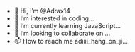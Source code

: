 - 👋 Hi, I’m @Adrax14
- 👀 I’m interested in coding...
- 🌱 I’m currently learning JavaScript...
- 💞️ I’m looking to collaborate on ...
- 📫 How to reach me adiiii_hang_on_ji...

<!---
Adrax14/Adrax14 is a ✨ special ✨ repository because its `README.md` (this file) appears on your GitHub profile.
You can click the Preview link to take a look at your changes.
--->
